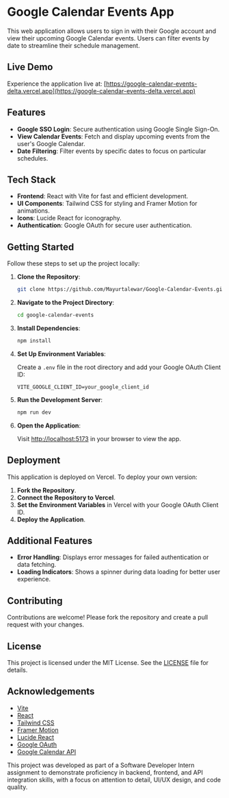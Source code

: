 # Google Calendar Events App

This web application allows users to sign in with their Google account and view their upcoming Google Calendar events. Users can filter events by date to streamline their schedule management.

## Live Demo

Experience the application live at: [https://google-calendar-events-delta.vercel.app](https://google-calendar-events-delta.vercel.app)

## Features

- **Google SSO Login**: Secure authentication using Google Single Sign-On.
- **View Calendar Events**: Fetch and display upcoming events from the user's Google Calendar.
- **Date Filtering**: Filter events by specific dates to focus on particular schedules.

## Tech Stack

- **Frontend**: React with Vite for fast and efficient development.
- **UI Components**: Tailwind CSS for styling and Framer Motion for animations.
- **Icons**: Lucide React for iconography.
- **Authentication**: Google OAuth for secure user authentication.

## Getting Started

Follow these steps to set up the project locally:

1. **Clone the Repository**:

   ```bash
   git clone https://github.com/Mayurtalewar/Google-Calendar-Events.git
   ```

2. **Navigate to the Project Directory**:

   ```bash
   cd google-calendar-events
   ```

3. **Install Dependencies**:

   ```bash
   npm install
   ```

4. **Set Up Environment Variables**:

   Create a `.env` file in the root directory and add your Google OAuth Client ID:

   ```env
   VITE_GOOGLE_CLIENT_ID=your_google_client_id
   ```

5. **Run the Development Server**:

   ```bash
   npm run dev
   ```

6. **Open the Application**:

   Visit [http://localhost:5173](http://localhost:5173) in your browser to view the app.

## Deployment

This application is deployed on Vercel. To deploy your own version:

1. **Fork the Repository**.
2. **Connect the Repository to Vercel**.
3. **Set the Environment Variables** in Vercel with your Google OAuth Client ID.
4. **Deploy the Application**.

## Additional Features

- **Error Handling**: Displays error messages for failed authentication or data fetching.
- **Loading Indicators**: Shows a spinner during data loading for better user experience.

## Contributing

Contributions are welcome! Please fork the repository and create a pull request with your changes.

## License

This project is licensed under the MIT License. See the [LICENSE](LICENSE) file for details.

## Acknowledgements

- [Vite](https://vitejs.dev/)
- [React](https://reactjs.org/)
- [Tailwind CSS](https://tailwindcss.com/)
- [Framer Motion](https://www.framer.com/motion/)
- [Lucide React](https://lucide.dev/docs/lucide-react)
- [Google OAuth](https://developers.google.com/identity/protocols/oauth2)
- [Google Calendar API](https://developers.google.com/calendar)

This project was developed as part of a Software Developer Intern assignment to demonstrate proficiency in backend, frontend, and API integration skills, with a focus on attention to detail, UI/UX design, and code quality. 
